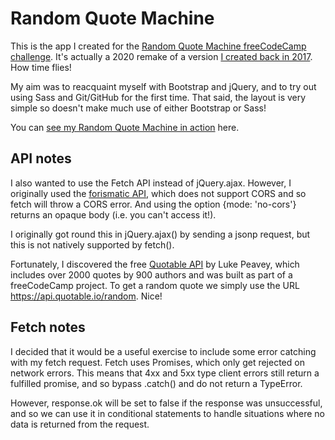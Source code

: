 # Random Quote Machine

This is the app I created for the [Random Quote Machine freeCodeCamp challenge](https://www.freecodecamp.org/learn/front-end-libraries/front-end-libraries-projects/build-a-random-quote-machine). It's actually a 2020 remake of a version [I created back in 2017](https://codepen.io/cakeisaliegaming/pen/MOvWdg). How time flies!

My aim was to reacquaint myself with Bootstrap and jQuery, and to try out using Sass and Git/GitHub for the first time. That said, the layout is very simple so doesn't make much use of either Bootstrap or Sass!

You can [see my Random Quote Machine in action](https://quote-o-matic-4000.netlify.app/) here.

## API notes

I also wanted to use the Fetch API instead of jQuery.ajax. However, I originally used the [forismatic API](http://api.forismatic.com/api/1.0/), which does not support CORS and so fetch will throw a CORS error. And using the option {mode: 'no-cors'} returns an opaque body (i.e. you can't access it!).

I originally got round this in jQuery.ajax() by sending a jsonp request, but this is not natively supported by fetch().

Fortunately, I discovered the free [Quotable API](https://github.com/lukePeavey/quotable) by Luke Peavey, which includes over 2000 quotes by 900 authors and was built as part of a freeCodeCamp project. To get a random quote we simply use the URL https://api.quotable.io/random. Nice!

## Fetch notes

I decided that it would be a useful exercise to include some error catching with my fetch request.
Fetch uses Promises, which only get rejected on network errors. This means that 4xx and 5xx type client errors still return a fulfilled promise, and so bypass .catch() and do not return a TypeError.

However, response.ok will be set to false if the response was unsuccessful, and so we can use it in conditional statements to handle situations where no data is returned from the request.
